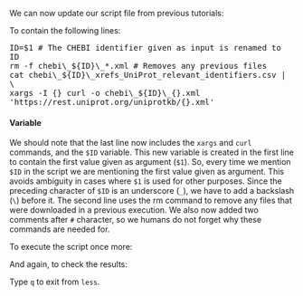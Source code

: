 <script>
import Execute from "$components/Execute.svelte";
</script>

We can now update our script file from previous tutorials:

<Execute command="nano getproteins.sh" />

To contain the following lines:

<pre class="code border p-2" style="white-space: pre-wrap">
ID=$1 # The CHEBI identifier given as input is renamed to ID
rm -f chebi\_$&lcub;ID&rcub;\_*.xml # Removes any previous files
cat chebi\_$&lcub;ID&rcub;\_xrefs_UniProt_relevant_identifiers.csv | \
xargs -I &lcub;&rcub; curl -o chebi\_$&lcub;ID&rcub;\_&lcub;&rcub;.xml 'https://rest.uniprot.org/uniprotkb/&lcub;&rcub;.xml' 
</pre>

#### Variable

We should note that the last line now includes the `xargs` and `curl` commands, and the `$ID` variable. This new variable is created in the first line to
contain the first value given as argument (`$1`). So, every time we mention
`$ID` in the script we are mentioning the first value given as argument. This
avoids ambiguity in cases where `$1` is used for other purposes. Since the preceding
character of `$ID` is an underscore (`_`), we have to add a backslash (`\`)
before it. The second line uses the rm command to remove any files that were
downloaded in a previous execution. We also now added two comments after
`#` character, so we humans do not forget why these commands are needed
for.

To execute the script once more:

<Execute command="chmod u+x getproteins.sh" />

<Execute command="./getproteins.sh 27732" />

And again, to check the results:

<Execute command="head -n 1 chebi_27732_*.xml | less" />

Type `q` to exit from `less`.
